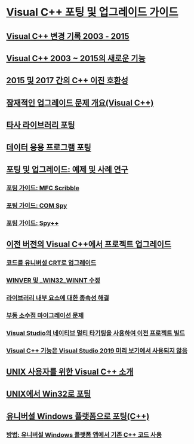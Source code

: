 # [Visual C++ 포팅 및 업그레이드 가이드](visual-cpp-porting-and-upgrading-guide.md)
## [Visual C++ 변경 기록 2003 - 2015](visual-cpp-change-history-2003-2015.md)
## [Visual C++ 2003 ~ 2015의 새로운 기능](visual-cpp-what-s-new-2003-through-2015.md)
## [2015 및 2017 간의 C++ 이진 호환성](binary-compat-2015-2017.md)
## [잠재적인 업그레이드 문제 개요(Visual C++)](overview-of-potential-upgrade-issues-visual-cpp.md)
## [타사 라이브러리 포팅](porting-third-party-libraries.md)
## [데이터 응용 프로그램 포팅](../data/data-access-programming-mfc-atl.md)
## [포팅 및 업그레이드: 예제 및 사례 연구](porting-and-upgrading-examples-and-case-studies.md)
### [포팅 가이드: MFC Scribble](porting-guide-mfc-scribble.md)
### [포팅 가이드: COM Spy](porting-guide-com-spy.md)
### [포팅 가이드: Spy++](porting-guide-spy-increment.md)
## [이전 버전의 Visual C++에서 프로젝트 업그레이드](upgrading-projects-from-earlier-versions-of-visual-cpp.md)
### [코드를 유니버설 CRT로 업그레이드](upgrade-your-code-to-the-universal-crt.md)
### [WINVER 및 _WIN32_WINNT 수정](modifying-winver-and-win32-winnt.md)
### [라이브러리 내부 요소에 대한 종속성 해결](fix-your-dependencies-on-library-internals.md)
### [부동 소수점 마이그레이션 문제](floating-point-migration-issues.md)
### [Visual Studio의 네이티브 멀티 타기팅을 사용하여 이전 프로젝트 빌드](use-native-multi-targeting.md)
### [Visual C++ 기능은 Visual Studio 2019 미리 보기에서 사용되지 않음](features-deprecated-in-visual-studio.md)
## [UNIX 사용자를 위한 Visual C++ 소개](introduction-to-visual-cpp-for-unix-users.md)
## [UNIX에서 Win32로 포팅](porting-from-unix-to-win32.md)
## [유니버설 Windows 플랫폼으로 포팅(C++)](porting-to-the-universal-windows-platform-cpp.md)
### [방법: 유니버설 Windows 플랫폼 앱에서 기존 C++ 코드 사용](how-to-use-existing-cpp-code-in-a-universal-windows-platform-app.md)
